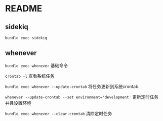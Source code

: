 # README

## sidekiq
`bundle exec sidekiq`

## whenever

`bundle exec whenever` 基础命令

`crontab -l` 查看系统任务

`bundle exec whenever --update-crontab` 将任务更新到系统crontab

`whenever --update-crontab --set environment='development'` 更新定时任务并且设置环境

`bundle exec whenever --clear-crontab` 清除定时任务
